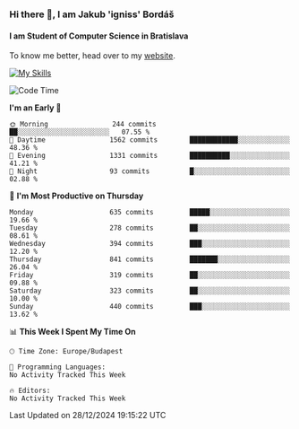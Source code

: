 ### Hi there 👋, I am Jakub 'igniss' Bordáš

#### I am Student of Computer Science in Bratislava
To know me better, head over to my [website](https://bordas.sk).

[![My Skills](https://skillicons.dev/icons?i=js,html,css,figma,svelte,java,kotlin,python,postgresql,typescript,nest,nodejs)](https://bordas.sk)


<!--START_SECTION:waka-->
![Code Time](http://img.shields.io/badge/Code%20Time-1%2C612%20hrs%2033%20mins-blue)

**I'm an Early 🐤** 

```text
🌞 Morning                244 commits         ██░░░░░░░░░░░░░░░░░░░░░░░   07.55 % 
🌆 Daytime                1562 commits        ████████████░░░░░░░░░░░░░   48.36 % 
🌃 Evening                1331 commits        ██████████░░░░░░░░░░░░░░░   41.21 % 
🌙 Night                  93 commits          █░░░░░░░░░░░░░░░░░░░░░░░░   02.88 % 
```
📅 **I'm Most Productive on Thursday** 

```text
Monday                   635 commits         █████░░░░░░░░░░░░░░░░░░░░   19.66 % 
Tuesday                  278 commits         ██░░░░░░░░░░░░░░░░░░░░░░░   08.61 % 
Wednesday                394 commits         ███░░░░░░░░░░░░░░░░░░░░░░   12.20 % 
Thursday                 841 commits         ███████░░░░░░░░░░░░░░░░░░   26.04 % 
Friday                   319 commits         ██░░░░░░░░░░░░░░░░░░░░░░░   09.88 % 
Saturday                 323 commits         ██░░░░░░░░░░░░░░░░░░░░░░░   10.00 % 
Sunday                   440 commits         ███░░░░░░░░░░░░░░░░░░░░░░   13.62 % 
```


📊 **This Week I Spent My Time On** 

```text
🕑︎ Time Zone: Europe/Budapest

💬 Programming Languages: 
No Activity Tracked This Week

🔥 Editors: 
No Activity Tracked This Week
```


 Last Updated on 28/12/2024 19:15:22 UTC
<!--END_SECTION:waka-->
